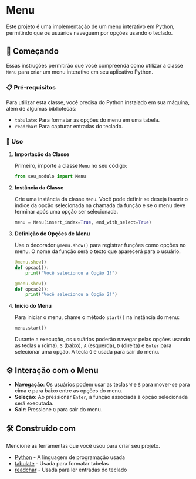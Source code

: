 # Menu

Este projeto é uma implementação de um menu interativo em Python, permitindo que os usuários naveguem por opções usando o teclado.

## 🚀 Começando

Essas instruções permitirão que você compreenda como utilizar a classe `Menu` para criar um menu interativo em seu aplicativo Python.

### 📋 Pré-requisitos

Para utilizar esta classe, você precisa do Python instalado em sua máquina, além de algumas bibliotecas:

* `tabulate`: Para formatar as opções do menu em uma tabela.
* `readchar`: Para capturar entradas do teclado.

### 🔧 Uso

1. **Importação da Classe**

   Primeiro, importe a classe `Menu` no seu código:

   ```python
   from seu_modulo import Menu
   ```

2. **Instância da Classe**

   Crie uma instância da classe `Menu`. Você pode definir se deseja inserir o índice da opção selecionada na chamada da função e se o menu deve terminar após uma opção ser selecionada.

   ```python
   menu = Menu(insert_index=True, end_with_select=True)
   ```

3. **Definição de Opções de Menu**

   Use o decorador `@menu.show()` para registrar funções como opções no menu. O nome da função será o texto que aparecerá para o usuário.

   ```python
   @menu.show()
   def opcao1():
       print("Você selecionou a Opção 1!")

   @menu.show()
   def opcao2():
       print("Você selecionou a Opção 2!")
   ```

4. **Início do Menu**

   Para iniciar o menu, chame o método `start()` na instância do menu:

   ```python
   menu.start()
   ```

   Durante a execução, os usuários poderão navegar pelas opções usando as teclas `W` (cima), `S` (baixo), `A` (esquerda), `D` (direita) e `Enter` para selecionar uma opção. A tecla `Q` é usada para sair do menu.

## ⚙️ Interação com o Menu

- **Navegação**: Os usuários podem usar as teclas `W` e `S` para mover-se para cima e para baixo entre as opções do menu.
- **Seleção**: Ao pressionar `Enter`, a função associada à opção selecionada será executada.
- **Sair**: Pressione `Q` para sair do menu.

## 🛠️ Construído com

Mencione as ferramentas que você usou para criar seu projeto.

* [Python](https://www.python.org/) - A linguagem de programação usada
* [tabulate](https://pypi.org/project/tabulate/) - Usada para formatar tabelas
* [readchar](https://pypi.org/project/readchar/) - Usada para ler entradas do teclado
